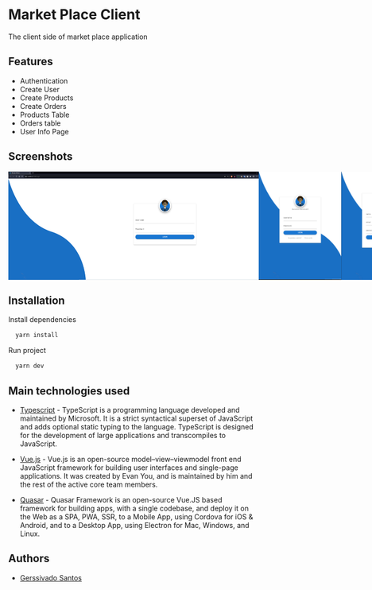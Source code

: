 
# Market Place Client

The client side of market place application


## Features

- Authentication
- Create User
- Create Products
- Create Orders
- Products Table
- Orders table
- User Info Page


## Screenshots
<div style="display: flex; width: 100%">
<img style="height: auto; width: 100%" src="./screenshots/full-size-login-page.png" /> 
<img style="height: auto; width: 33%" src="./screenshots/low-size-login-page.png" /> 
<img style="height: auto; width: 33%" src="./screenshots/low-size-create-account-page.png" />
<img style="height: auto; width: 33%" src="./screenshots/low-size-rescue-password-page.png" />
</div>


## Installation

Install dependencies

```bash
  yarn install
```

Run project

```bash
  yarn dev
```
    
## Main technologies used

- [Typescript](https://www.typescriptlang.org/) - TypeScript is a programming language developed and maintained by Microsoft. It is a strict syntactical superset of JavaScript and adds optional static typing to the language. TypeScript is designed for the development of large applications and transcompiles to JavaScript.

- [Vue.js](https://vuejs.org/) - Vue.js is an open-source model–view–viewmodel front end JavaScript framework for building user interfaces and single-page applications. It was created by Evan You, and is maintained by him and the rest of the active core team members.

- [Quasar](https://quasar.dev/) - Quasar Framework is an open-source Vue.JS based framework for building apps, with a single codebase, and deploy it on the Web as a SPA, PWA, SSR, to a Mobile App, using Cordova for iOS & Android, and to a Desktop App, using Electron for Mac, Windows, and Linux.
## Authors

- [Gerssivado Santos](https://www.github.com/gerssivaldosantos)


